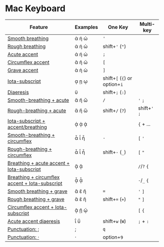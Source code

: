 # Mac Keyboard

| Feature                                                                            | Examples | One Key                       | Multi-key     |
|------------------------------------------------------------------------------------|----------|-------------------------------|---------------|
| [Smooth breathing](https://greektyping.com/test/6/)                                | ἀ ἠ ὠ    | `'`                           |               |
| [Rough breathing](https://greektyping.com/test/7/)                                 | ἁ ἡ ὡ    | shift+`'` (`"`)               |               |
| [Acute accent](https://greektyping.com/test/8/)                                    | ά ή ὠ    | `;`                           |               |
| [Circumflex accent](https://greektyping.com/test/9/)                               | ᾶ ῆ ῶ    | `[`                           |               |
| [Grave accent](https://greektyping.com/test/10/)                                   | ὰ ὴ ὼ    | `]`                           |               |
| [Iota-subscript](https://greektyping.com/test/11/)                                 | ᾳ ῃ ῳ    | shift+`[` (`{`) or option+`i` |               |
| [Diaeresis](https://greektyping.com/test/11/)                                      | ϋ        | shift+`;` (`:`)               |               |
| [Smooth-breathing + acute](https://greektyping.com/test/14/)                       | ἄ ἤ ὤ    | `/`                           | `'` `;`       |
| [Rough-breathing + acute](https://greektyping.com/test/16/)                        | ἅ ἥ ὥ    | shift+`/` (`?`)               | shift+`'` `;` |
| [Iota-subscript + accent/breathing](https://greektyping.com/test/18/)              | ᾴ ᾀ ᾁ    |                               | `{` + ...     |
| [Smooth-breathing + circumflex](https://greektyping.com/test/19/)                  | ἆ ἶ ἦ    | `-`                           | `[` `'`       |
| [Rough-breathing + circumflex](https://greektyping.com/test/21/)                   | ἇ ἷ ἧ    | shift+`-` (`_`)               | `[` `"`       |
| [Breathing + acute accent + Iota-subscript](https://greektyping.com/test/23/)      | ᾄ ᾅ      |                               | `/`/`?`  `{`  |
| [Breathing + circumflex accent + Iota-subscript](https://greektyping.com/test/24/) | ᾆ ᾇ      |                               | `-`/`_`  `{`  |
| [Smooth breathing + grave](https://greektyping.com/test/25/)                       | ἂ ἒ ἢ    | `=`                           | `'` `]`       |
| [Rough breathing + grave](https://greektyping.com/test/27/)                        | ἃ ἓ ἣ    | shift+`=` (`+`)               | `"` `]`       |
| [Circumflex accent + Iota-subscript](https://greektyping.com/test/29/)             | ᾷ ῇ ῷ    |                               | `[` `{`       |
| [Acute accent diaeresis](https://greektyping.com/test/29/)                         | ΐ ΰ      | shift+`w` (`W`)               | `;` + `:`     |
| [Punctuation: ;](https://greektyping.com/test/30/)                                 | ;        | `q`                           |               |
| [Punctuation: ·](https://greektyping.com/test/30/)                                 | ·        | option+`9`                    |               |
